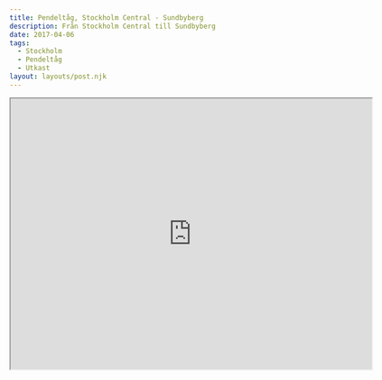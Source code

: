 ```yaml
---
title: Pendeltåg, Stockholm Central - Sundbyberg
description: Från Stockholm Central till Sundbyberg
date: 2017-04-06
tags:
  - Stockholm
  - Pendeltåg
  - Utkast
layout: layouts/post.njk
---
```

<iframe src="https://www.google.com/maps/d/embed?mid=1Q2-FojmzhtOclkuiw-9ldIV-l_eYjSwK" width="640" height="480"></iframe>
